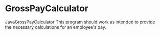 # GrossPayCalculator
JavaGrossPayCalculator
This program should work as intended to provide the necessary calculations for an employee's pay.
